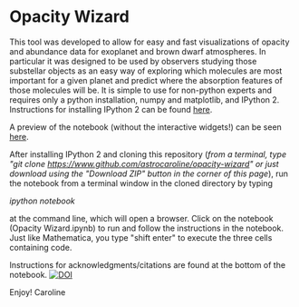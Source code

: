 # Opacity Wizard

This tool was developed to allow for easy and fast visualizations of opacity and abundance data 
for exoplanet and brown dwarf atmospheres. In particular it was designed to be used by observers
studying those substellar objects as an easy way of exploring which molecules are most important
for a given planet and predict where the absorption features of those molecules will be. It is 
simple to use for non-python experts and requires only a python installation, numpy and matplotlib, 
and IPython 2. Instructions for installing IPython 2 can be found [here](http://ipython.org/ipython-doc/2/install/install.html). 

A preview of the notebook (without the interactive widgets!) can be seen [here](http://nbviewer.ipython.org/github/astrocaroline/opacity-wizard/blob/master/Opacity%20Wizard.ipynb). 

After installing IPython 2 and cloning this repository (_from a terminal, type "git clone https://www.github.com/astrocaroline/opacity-wizard" or just download using the "Download ZIP" button in the corner of this page_), run the notebook from a terminal 
window in the cloned directory by typing

_ipython notebook_

at the command line, which will open a browser. Click on the notebook (Opacity Wizard.ipynb) to 
run and follow the instructions in the notebook. Just like Mathematica, you type "shift enter" to 
execute the three cells containing code. 

Instructions for acknowledgments/citations are found at the bottom of the notebook. 
[![DOI](https://zenodo.org/badge/9221/astrocaroline/opacity-wizard.svg)](http://dx.doi.org/10.5281/zenodo.14098)

Enjoy! 
Caroline

